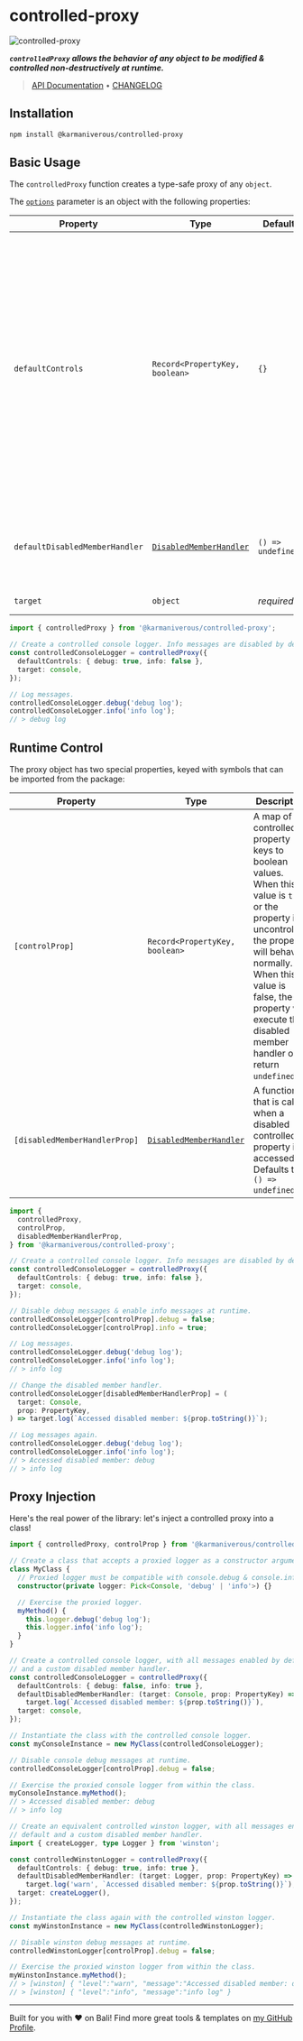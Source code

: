 # controlled-proxy

![controlled-proxy](https://github.com/karmaniverous/controlled-proxy/raw/main/assets/controlled-proxy.png)

**_`controlledProxy` allows the behavior of any object to be modified & controlled non-destructively at runtime._**

<!-- TYPEDOC_EXCLUDE -->

> [API Documentation](https://docs.karmanivero.us/controlled-proxy/) • [CHANGELOG](https://github.com/karmaniverous/controlled-proxy/tree/main/CHANGELOG.md)

<!-- /TYPEDOC_EXCLUDE -->

## Installation

```bash
npm install @karmaniverous/controlled-proxy
```

## Basic Usage

The `controlledProxy` function creates a type-safe proxy of any `object`.

The [`options`](https://docs.karmanivero.us/controlled-proxy/interfaces/ControlledProxyOptions.html) parameter is an object with the following properties:

| Property                       | Type                                                                                                     | Default           | Description                                                                                                                                                                                                                                               |
| ------------------------------ | -------------------------------------------------------------------------------------------------------- | ----------------- | --------------------------------------------------------------------------------------------------------------------------------------------------------------------------------------------------------------------------------------------------------- |
| `defaultControls`              | `Record<PropertyKey, boolean>`                                                                           | `{}`              | A map of controlled property keys to boolean values. When this value is `true` or the property is uncontrolled, the property will behave normally. When this value is false, the property will execute the disabled member handler or return `undefined`. |
| `defaultDisabledMemberHandler` | [`DisabledMemberHandler`](https://docs.karmanivero.us/controlled-proxy/types/DisabledMemberHandler.html) | `() => undefined` | A function that is called when a disabled controlled property is accessed.                                                                                                                                                                                |
| `target`                       | `object`                                                                                                 | _required_        | The object to proxy.                                                                                                                                                                                                                                      |

```ts
import { controlledProxy } from '@karmaniverous/controlled-proxy';

// Create a controlled console logger. Info messages are disabled by default.
const controlledConsoleLogger = controlledProxy({
  defaultControls: { debug: true, info: false },
  target: console,
});

// Log messages.
controlledConsoleLogger.debug('debug log');
controlledConsoleLogger.info('info log');
// > debug log
```

## Runtime Control

The proxy object has two special properties, keyed with symbols that can be imported from the package:

| Property                      | Type                                                                                                     | Description                                                                                                                                                                                                                                               |
| ----------------------------- | -------------------------------------------------------------------------------------------------------- | --------------------------------------------------------------------------------------------------------------------------------------------------------------------------------------------------------------------------------------------------------- |
| `[controlProp]`               | `Record<PropertyKey, boolean>`                                                                           | A map of controlled property keys to boolean values. When this value is `true` or the property is uncontrolled, the property will behave normally. When this value is false, the property will execute the disabled member handler or return `undefined`. |
| `[disabledMemberHandlerProp]` | [`DisabledMemberHandler`](https://docs.karmanivero.us/controlled-proxy/types/DisabledMemberHandler.html) | A function that is called when a disabled controlled property is accessed. Defaults to `() => undefined`.                                                                                                                                                 |

```ts
import {
  controlledProxy,
  controlProp,
  disabledMemberHandlerProp,
} from '@karmaniverous/controlled-proxy';

// Create a controlled console logger. Info messages are disabled by default.
const controlledConsoleLogger = controlledProxy({
  defaultControls: { debug: true, info: false },
  target: console,
});

// Disable debug messages & enable info messages at runtime.
controlledConsoleLogger[controlProp].debug = false;
controlledConsoleLogger[controlProp].info = true;

// Log messages.
controlledConsoleLogger.debug('debug log');
controlledConsoleLogger.info('info log');
// > info log

// Change the disabled member handler.
controlledConsoleLogger[disabledMemberHandlerProp] = (
  target: Console,
  prop: PropertyKey,
) => target.log(`Accessed disabled member: ${prop.toString()}`);

// Log messages again.
controlledConsoleLogger.debug('debug log');
controlledConsoleLogger.info('info log');
// > Accessed disabled member: debug
// > info log
```

## Proxy Injection

Here's the real power of the library: let's inject a controlled proxy into a class!

```ts
import { controlledProxy, controlProp } from '@karmaniverous/controlled-proxy';';

// Create a class that accepts a proxied logger as a constructor argument.
class MyClass {
  // Proxied logger must be compatible with console.debug & console.info.
  constructor(private logger: Pick<Console, 'debug' | 'info'>) {}

  // Exercise the proxied logger.
  myMethod() {
    this.logger.debug('debug log');
    this.logger.info('info log');
  }
}

// Create a controlled console logger, with all messages enabled by default
// and a custom disabled member handler.
const controlledConsoleLogger = controlledProxy({
  defaultControls: { debug: false, info: true },
  defaultDisabledMemberHandler: (target: Console, prop: PropertyKey) =>
    target.log(`Accessed disabled member: ${prop.toString()}`),
  target: console,
});

// Instantiate the class with the controlled console logger.
const myConsoleInstance = new MyClass(controlledConsoleLogger);

// Disable console debug messages at runtime.
controlledConsoleLogger[controlProp].debug = false;

// Exercise the proxied console logger from within the class.
myConsoleInstance.myMethod();
// > Accessed disabled member: debug
// > info log

// Create an equivalent controlled winston logger, with all messages enabled by
// default and a custom disabled member handler.
import { createLogger, type Logger } from 'winston';

const controlledWinstonLogger = controlledProxy({
  defaultControls: { debug: true, info: true },
  defaultDisabledMemberHandler: (target: Logger, prop: PropertyKey) =>
    target.log('warn', `Accessed disabled member: ${prop.toString()}`),
  target: createLogger(),
});

// Instantiate the class again with the controlled winston logger.
const myWinstonInstance = new MyClass(controlledWinstonLogger);

// Disable winston debug messages at runtime.
controlledWinstonLogger[controlProp].debug = false;

// Exercise the proxied winston logger from within the class.
myWinstonInstance.myMethod();
// > [winston] { "level":"warn", "message":"Accessed disabled member: debug" }
// > [winston] { "level":"info", "message":"info log" }
```

---

Built for you with ❤️ on Bali! Find more great tools & templates on [my GitHub Profile](https://github.com/karmaniverous).
